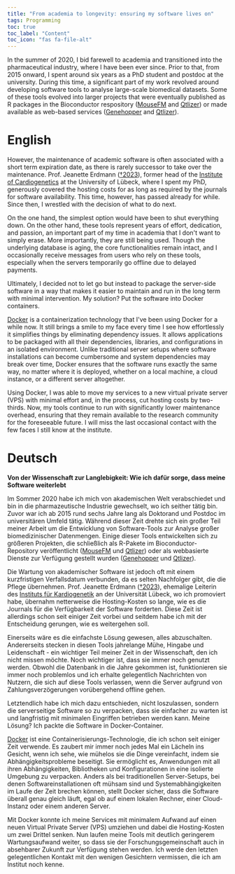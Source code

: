 ```yaml
---
title: "From academia to longevity: ensuring my software lives on"
tags: Programming
toc: true
toc_label: "Content"
toc_icon: "fas fa-file-alt"
---
```



In the summer of 2020, I bid farewell to academia and transitioned into the pharmaceutical industry, where I have been ever since. Prior to that, from 2015 onward, I spent around six years as a PhD student and postdoc at the university. During this time, a significant part of my work revolved around developing software tools to analyse large-scale biomedical datasets. Some of these tools evolved into larger projects that were eventually published as R packages in the Bioconductor respository ([MouseFM](https://www.bioconductor.org/packages/release/bioc/html/MouseFM.html) and [Qtlizer](https://bioconductor.org/packages/release/bioc/html/Qtlizer.html)) or made available as web-based services ([Genehopper](http://genehopper.de) and [Qtlizer](http://genehopper.de/qtlizer)).


# English

However, the maintenance of academic software is often associated with a short term expiration date, as there is rarely successor to take over the maintenance. Prof. Jeanette Erdmann ([†2023](https://iieglabletters.blogspot.com/2023/07/profound-void-in-our-hearts.html)), former head of the [Institute of Cardiogenetics](https://www.cardiogenetics-luebeck.de/) at the University of Lübeck, where I spent my PhD, generously covered the hosting costs for as long as required by the journals for software availability. This time, however, has passed already for while. Since then, I wrestled with the decision of what to do next.

On the one hand, the simplest option would have been to shut everything down. On the other hand, these tools represent years of effort, dedication, and passion, an important part of my time in academia that I don't want to simply erase. More importantly, they are still being used. Though the underlying database is aging, the core functionalities remain intact, and I occasionally receive messages from users who rely on these tools, especially when the servers temporarily go offline due to delayed payments.

Ultimately, I decided not to let go but instead to package the server-side software in a way that makes it easier to maintain and run in the long term with minimal intervention. My solution? Put the software into Docker containers.

[Docker](https://www.docker.com/) is a containerization technology that I've been using Docker for a while now. It still brings a smile to my face every time I see how effortlessly it simplifies things by eliminating dependency issues. It allows applications to be packaged with all their dependencies, libraries, and configurations in an isolated environment. Unlike traditional server setups where software installations can become cumbersome and system dependencies may break over time, Docker ensures that the software runs exactly the same way, no matter where it is deployed, whether on a local machine, a cloud instance, or a different server altogether.

Using Docker, I was able to move my services to a new virtual private server (VPS) with minimal effort and, in the process, cut hosting costs by two-thirds. Now, my tools continue to run with significantly lower maintenance overhead, ensuring that they remain available to the research community for the foreseeable future. I will miss the last occasional contact with the few faces I still know at the institute.


# Deutsch

**Von der Wissenschaft zur Langlebigkeit: Wie ich dafür sorge, dass meine Software weiterlebt**

Im Sommer 2020 habe ich mich von akademischen Welt verabschiedet und bin in die pharmazeutische Industrie gewechselt, wo ich seither tätig bin. Zuvor war ich ab 2015 rund sechs Jahre lang als Doktorand und Postdoc im universitären Umfeld tätig. Während dieser Zeit drehte sich ein großer Teil meiner Arbeit um die Entwicklung von Software-Tools zur Analyse großer biomedizinischer Datenmengen. Einige dieser Tools entwickelten sich zu größeren Projekten, die schließlich als R-Pakete im Bioconductor-Repository veröffentlicht ([MouseFM](https://www.bioconductor.org/packages/release/bioc/html/MouseFM.html) und [Qtlizer](https://bioconductor.org/packages/release/bioc/html/Qtlizer.html)) oder als webbasierte Dienste zur Verfügung gestellt wurden ([Genehopper](http://genehopper.de) und [Qtlizer](http://genehopper.de/qtlizer)).

Die Wartung von akademischer Software ist jedoch oft mit einem kurzfristigen Verfallsdatum verbunden, da es selten Nachfolger gibt, die die Pflege übernehmen. Prof. Jeanette Erdmann ([†2023](https://iieglabletters.blogspot.com/2023/07/profound-void-in-our-hearts.html)), ehemalige Leiterin des [Instituts für Kardiogenetik](https://www.cardiogenetics-luebeck.de/) an der Universität Lübeck, wo ich promoviert habe, übernahm netterweise die Hosting-Kosten so lange, wie es die Journals für die Verfügbarkeit der Software forderten. Diese Zeit ist allerdings schon seit einiger Zeit vorbei und seitdem habe ich mit der Entscheidung gerungen, wie es weitergehen soll.

Einerseits wäre es die einfachste Lösung gewesen, alles abzuschalten. Andererseits stecken in diesen Tools jahrelange Mühe, Hingabe und Leidenschaft - ein wichtiger Teil meiner Zeit in der Wissenschaft, den ich nicht missen möchte. Noch wichtiger ist, dass sie immer noch genutzt werden. Obwohl die Datenbank in die Jahre gekommen ist, funktionieren sie immer noch problemlos und ich erhalte gelegentlich Nachrichten von Nutzern, die sich auf diese Tools verlassen, wenn die Server aufgrund von Zahlungsverzögerungen vorübergehend offline gehen.

Letztendlich habe ich mich dazu entschieden, nicht loszulassen, sondern die serverseitige Software so zu verpacken, dass sie einfacher zu warten ist und langfristig mit minimalen Eingriffen betrieben werden kann. Meine Lösung? Ich packte die Software in Docker-Container.

[Docker](https://www.docker.com/) ist eine Containerisierungs-Technologie, die ich schon seit einiger Zeit verwende. Es zaubert mir immer noch jedes Mal ein Lächeln ins Gesicht, wenn ich sehe, wie mühelos sie die Dinge vereinfacht, indem sie Abhängigkeitsprobleme beseitigt. Sie ermöglicht es, Anwendungen mit all ihren Abhängigkeiten, Bibliotheken und Konfigurationen in eine isolierte Umgebung zu verpacken. Anders als bei traditionellen Server-Setups, bei denen Softwareinstallationen oft mühsam sind und Systemabhängigkeiten im Laufe der Zeit brechen können, stellt Docker sicher, dass die Software überall genau gleich läuft, egal ob auf einem lokalen Rechner, einer Cloud-Instanz oder einem anderen Server.

Mit Docker konnte ich meine Services mit minimalem Aufwand auf einen neuen Virtual Private Server (VPS) umziehen und dabei die Hosting-Kosten um zwei Drittel senken. Nun laufen meine Tools mit deutlich geringerem Wartungsaufwand weiter, so dass sie der Forschungsgemeinschaft auch in absehbarer Zukunft zur Verfügung stehen werden. Ich werde den letzten gelegentlichen Kontakt mit den wenigen Gesichtern vermissen, die ich am Institut noch kenne.
